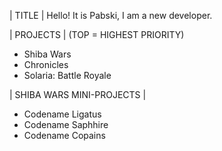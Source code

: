| TITLE |
Hello! It is Pabski, I am a new developer.

| PROJECTS |
(TOP = HIGHEST PRIORITY)
- Shiba Wars
- Chronicles
- Solaria: Battle Royale

| SHIBA WARS MINI-PROJECTS |
- Codename Ligatus
- Codename Saphhire
- Codename Copains

<!---
pabskidev/pabskidev is a ✨ special ✨ repository because its `README.md` (this file) appears on your GitHub profile.
You can click the Preview link to take a look at your changes.
--->
